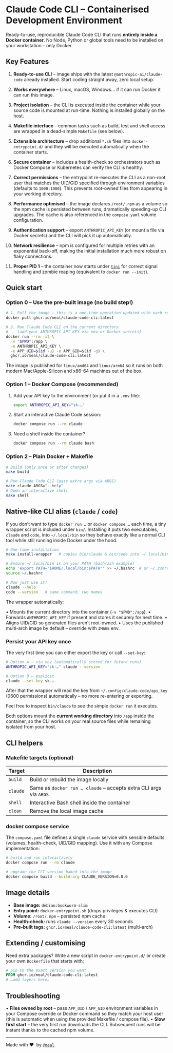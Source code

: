 # Claude Code CLI – Containerised Development Environment

Ready-to-use, reproducible Claude Code CLI that runs **entirely inside a Docker
container**.  No Node, Python or global tools need to be installed on your
workstation – only Docker.

## Key Features

1. **Ready-to-use CLI** – image ships with the latest `@anthropic-ai/claude-code`
   already installed.  Start coding straight away, zero local setup.
2. **Works everywhere** – Linux, macOS, Windows… if it can run Docker it can
   run this image.
3. **Project isolation** – the CLI is executed inside the container while your
   source code is mounted at run-time.  Nothing is installed globally on the
   host.
4. **Makefile interface** – common tasks such as build, test and shell access
   are wrapped in a dead-simple `Makefile` (see below).
5. **Extensible architecture** – drop additional `*.sh` files into
   `docker-entrypoint.d/` and they will be executed automatically when the
   container starts.
6. **Secure container** – includes a health-check so orchestrators such as
   Docker Compose or Kubernetes can verify the CLI is healthy.
7. **Correct permissions** – the entrypoint re-executes the CLI as a non-root
   user that matches the UID/GID specified through environment variables
   (defaults to `1000:1000`).  This prevents root-owned files from appearing in
   your working directory.
8. **Performance optimised** – the image declares `/root/.npm` as a volume so
   the npm cache is persisted between runs, dramatically speeding-up CLI
   upgrades.
   The cache is also referenced in the `compose.yaml` volume configuration.
9. **Authentication support** – export `ANTHROPIC_API_KEY` (or mount a file via
   Docker secrets) and the CLI will pick it up automatically.
10. **Network resilience** – npm is configured for multiple retries with an
    exponential back-off, making the initial installation much more robust on
    flaky connections.

11. **Proper PID 1** – the container now starts under [`tini`](https://github.com/krallin/tini)
    for correct signal handling and zombie reaping (equivalent to
    `docker run --init`).

## Quick start

### Option 0 – Use the pre-built image (no build step!)

```bash
# 1. Pull the image – this is a one-time operation updated with each release
docker pull ghcr.io/meal/claude-code-cli:latest

# 2. Run Claude Code CLI on the current directory
#    (add your ANTHROPIC_API_KEY via env or Docker secrets)
docker run --rm -it \
  -v "$PWD":/app \
  -e ANTHROPIC_API_KEY \
  -e APP_UID=$(id -u) -e APP_GID=$(id -g) \
  ghcr.io/meal/claude-code-cli:latest
```

The image is published for `linux/amd64` and `linux/arm64` so it runs on both
modern Mac/Apple-Silicon and x86-64 machines out of the box.


### Option 1 – Docker Compose (recommended)

1. Add your API key to the environment (or put it in a `.env` file):

   ```bash
   export ANTHROPIC_API_KEY="sk-…"
   ```

2. Start an interactive Claude Code session:

   ```bash
   docker compose run --rm claude
   ```

3. Need a shell inside the container?

   ```bash
   docker compose run --rm claude bash
   ```

### Option 2 – Plain Docker + Makefile

```bash
# Build (only once or after changes)
make build

# Run Claude Code CLI (pass extra args via ARGS)
make claude ARGS="--help"
# Open an interactive shell
make shell
```

## Native-like CLI alias (`claude` / `code`)

If you don’t want to type `docker run …` or `docker compose …` each time, a
tiny wrapper script is included under `bin/`.  Installing it puts two
executables, `claude` and `code`, into `~/.local/bin` so they behave exactly
like a normal CLI tool while still running inside Docker under the hood.

```bash
# One-time installation
make install-wrapper   # copies bin/claude & bin/code into ~/.local/bin

# Ensure ~/.local/bin is on your PATH (bash/zsh example)
echo 'export PATH="$HOME/.local/bin:$PATH"' >> ~/.bashrc  # or ~/.zshrc
source ~/.bashrc

# Now just use it!
claude --help
code --version   # same command, two names
```

The wrapper automatically:

• Mounts the current directory into the container (`-v "$PWD":/app`).
• Forwards `ANTHROPIC_API_KEY` if present and stores it securely for next time.
• Aligns UID/GID so generated files aren’t root-owned.
• Uses the published multi-arch image by default – override with `IMAGE` env.

### Persist your API key once

The very first time you can either export the key or call `--set-key`:

```bash
# Option A – via env (automatically stored for future runs)
ANTHROPIC_API_KEY="sk-…" claude --version

# Option B – explicit
claude --set-key sk-…
```

After that the wrapper will read the key from
`~/.config/claude-code/api_key` (0600 permissions) automatically – no more
re-entering or exporting.

Feel free to inspect `bin/claude` to see the simple `docker run` it executes.

Both options mount the **current working directory** into `/app` inside the
container, so the CLI works on your real source files while remaining isolated
from your host.

## CLI helpers

### Makefile targets (optional)

| Target    | Description                                                        |
|-----------|--------------------------------------------------------------------|
| `build`   | Build or rebuild the image locally                                  |
| `claude`  | Same as `docker run … claude` – accepts extra CLI args via `ARGS`  |
| `shell`   | Interactive Bash shell inside the container                        |
| `clean`   | Remove the local image cache                                       |

### docker compose service

The `compose.yaml` file defines a single `claude` service with sensible defaults
(volumes, health-check, UID/GID mapping).  Use it with any Compose
implementation:

```bash
# build and run interactively
docker compose run --rm claude

# upgrade the CLI version baked into the image
docker compose build --build-arg CLAUDE_VERSION=0.8.0
```

## Image details

* **Base image:** `debian:bookworm-slim`
* **Entry point:** `docker-entrypoint.sh` (drops privileges & executes CLI)
* **Volume:** `/root/.npm` – persisted npm cache
* **Health-check:** runs `claude --version` every 30 seconds
* **Pre-built tags:** `ghcr.io/meal/claude-code-cli:latest` (multi-arch)

## Extending / customising

Need extra packages?  Write a new script in `docker-entrypoint.d/` or create
your own `Dockerfile` that starts with:

```dockerfile
# pin to the exact version you want
FROM ghcr.io/meal/claude-code-cli:latest
# …add layers here…
```

## Troubleshooting

• **Files owned by root** – pass `APP_UID` / `APP_GID` environment variables in
  your Compose override or Docker command so they match your host user (this is
  automatic when using the provided Makefile / compose file).
• **Slow first start** – the very first run downloads the CLI. Subsequent runs
  will be instant thanks to the cached npm volume.

---

Made with ❤️ &nbsp;by
[`@meal`](https://github.com/meal).
